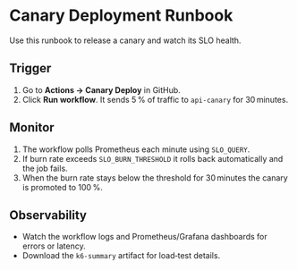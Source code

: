 # Canary Deployment Runbook

Use this runbook to release a canary and watch its SLO health.

## Trigger

1. Go to **Actions → Canary Deploy** in GitHub.
2. Click **Run workflow**. It sends 5 % of traffic to `api-canary` for 30 minutes.

## Monitor

1. The workflow polls Prometheus each minute using `SLO_QUERY`.
2. If burn rate exceeds `SLO_BURN_THRESHOLD` it rolls back automatically and the job fails.
3. When the burn rate stays below the threshold for 30 minutes the canary is promoted to 100 %.

## Observability

- Watch the workflow logs and Prometheus/Grafana dashboards for errors or latency.
- Download the `k6-summary` artifact for load‑test details.
